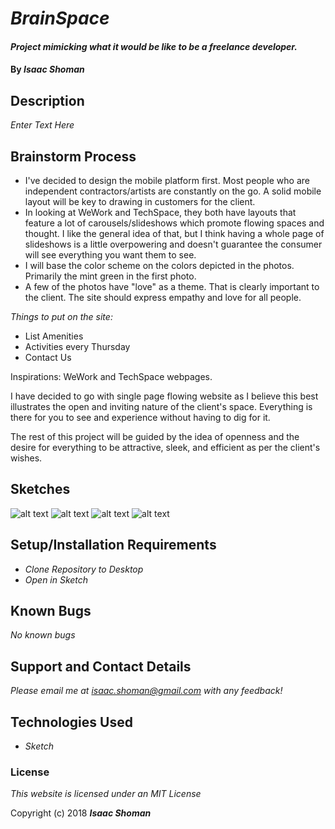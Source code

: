 # _BrainSpace_

#### _Project mimicking what it would be like to be a freelance developer._

#### By _**Isaac Shoman**_

## Description

_Enter Text Here_

## Brainstorm Process

* I've decided to design the mobile platform first. Most people who are independent contractors/artists are constantly on the go. A solid mobile layout will be key to drawing in customers for the client.
* In looking at WeWork and TechSpace, they both have layouts that feature a lot of carousels/slideshows which promote flowing spaces and thought. I like the general idea of that, but I think having a whole page of slideshows is a little overpowering and doesn't guarantee the consumer will see everything you want them to see.
* I will base the color scheme on the colors depicted in the photos. Primarily the mint green in the first photo.
* A few of the photos have "love" as a theme. That is clearly important to the client. The site should express empathy and love for all people.

_Things to put on the site:_

* List Amenities
* Activities every Thursday
* Contact Us

Inspirations: WeWork and TechSpace webpages.

I have decided to go with single page flowing website as I believe this best illustrates the open and inviting nature of the client's space. Everything is there for you to see and experience without having to dig for it.

The rest of this project will be guided by the idea of openness and the desire for everything to be attractive, sleek, and efficient as per the client's wishes.

## Sketches

![alt text](sketches/landing.jpg)
![alt text](sketches/secondary.jpg)
![alt text](sketches/ipad.jpg)
![alt text](sketches/desktop.jpg)


## Setup/Installation Requirements

* _Clone Repository to Desktop_
* _Open in Sketch_

## Known Bugs

_No known bugs_

## Support and Contact Details

_Please email me at isaac.shoman@gmail.com with any feedback!_

## Technologies Used

* _Sketch_

### License

*This website is licensed under an MIT License*

Copyright (c) 2018 **_Isaac Shoman_**
